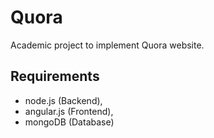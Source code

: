 # Quora
Academic project to implement Quora website.

## Requirements
- node.js (Backend),
- angular.js (Frontend),
- mongoDB (Database)

